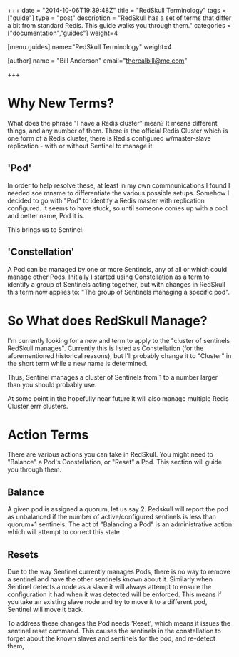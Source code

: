 +++
date = "2014-10-06T19:39:48Z"
title = "RedSkull Terminology"
tags = ["guide"]
type = "post"
description = "RedSkull has a set of terms that differ a bit from standard Redis. This guide walks you through them."
categories = ["documentation","guides"]
weight=4

[menu.guides]
name="RedSkull Terminology"
weight=4

[author] 
name = "Bill Anderson"
email="therealbill@me.com"

+++

# Why New Terms?

What does the phrase "I have a Redis cluster" mean? It means different
things, and any number of them. There is the official Redis Cluster
which is one form of a Redis cluster, there is Redis configured
w/master-slave replication - with or without Sentinel to manage it.

## 'Pod'

In order to help resolve these, at least in my own commnunications I
found I needed soe mname to differentiate the various possible setups.
Somehow I decided to go with "Pod" to identify a Redis master with
replication configured. It seems to have stuck, so until someone comes
up with a cool and better name, Pod it is.

This brings us to Sentinel.

## 'Constellation'

A Pod can be managed by one or more Sentinels, any of all or which
could manage other Pods. Initially I started using Constellation as a
term to identify a group of Sentinels acting together, but with
changes in RedSkull this term now applies to: "The group of Sentinels
managing a specific pod".

# So What does RedSkull Manage?

I'm currently looking for a new and term to apply to the "cluster of
sentinels RedSkull manages". Currently this is listed as Constellation
(for the aforementioned historical reasons), but I'll probably change
it to "Cluster" in the short term while a new name is determined.

Thus, Sentinel manages a cluster of Sentinels from 1 to a number
larger than you should probably use.

At some point in the hopefully near future it will also manage multiple Redis
Cluster errr clusters.

# Action Terms

There are various actions you can take in RedSkull. You might need to "Balance"
a Pod's Constellation, or "Reset" a Pod. This section will guide you through
them.

## Balance

A given pod is assigned a quorum, let us say 2. Redskull will report the pod as
unbalanced if the number of active/configured sentinels is less than quorum+1
sentinels. The act of "Balancing a Pod" is an administrative action which will
attempt to correct this state.

## Resets

Due to the way Sentinel currently manages Pods, there is no way to remove a
sentinel and have the other sentinels known about it. Similarly when Sentinel
detects a node as a slave it will always attempt to ensure the configuration it
had when it was detected will be enforced. This means if you take an existing
slave node and try to move it to a different pod, Sentinel will move it back.

To address these changes the Pod needs 'Reset', which means it issues the
sentinel reset command. This causes the sentinels in the constellation to
forget about the known slaves and sentinels for the pod, and re-detect them,

